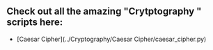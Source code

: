 ## Check out all the amazing "Crytptography " scripts here:
- [Caesar Cipher](../Cryptography/Caesar Cipher/caesar_cipher.py)
